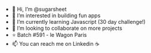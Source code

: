 - 👋 Hi, I’m @sugarsheet
- 👀 I’m interested in building fun apps
- 🌱 I’m currently learning Javascript (30 day challenge!)
- 💞️ I’m looking to collaborate on more projects
- :star: Batch #591 - le Wagon Paris 
- 📫 You can reach me on Linkedin :coffee:

<!---
sugarsheet/sugarsheet is a ✨ special ✨ repository because its `README.md` (this file) appears on your GitHub profile.
You can click the Preview link to take a look at your changes.
--->
